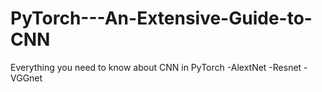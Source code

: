 # PyTorch---An-Extensive-Guide-to-CNN
Everything you need to know about CNN in PyTorch
-AlextNet
-Resnet
-VGGnet
